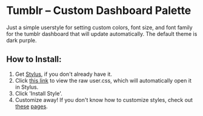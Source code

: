 # Tumblr – Custom Dashboard Palette

Just a simple userstyle for setting custom colors, font size, and font family for the tumblr dashboard that will update automatically. The default theme is dark purple.

## How to Install:
1. Get [Stylus](https://github.com/openstyles/stylus#readme), if you don't already have it.
2. Click [this link](https://github.com/paw/tumblr-custom-palette-userstyle/raw/main/tumblr-custom-dash-palette.user.css) to view the raw user.css, which will automatically open it in Stylus.
3. Click 'Install Style'.
4. Customize away! If you don't know how to customize styles, check out [these](https://github.com/openstyles/stylus/wiki/Usercss#how-do-i-customize-usercss) [pages](https://github.com/openstyles/stylus/wiki/Popup#interface).
